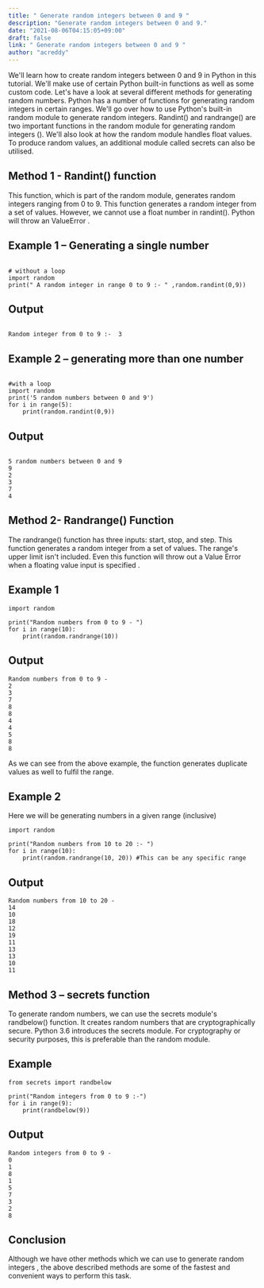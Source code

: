 ```yaml
---
title: " Generate random integers between 0 and 9 "
description: "Generate random integers between 0 and 9."
date: "2021-08-06T04:15:05+09:00"
draft: false
link: " Generate random integers between 0 and 9 "
author: "acreddy"
---
```



We'll learn how to create random integers between 0 and 9 in Python in this tutorial. We'll make use of certain Python built-in functions as well as some custom code. Let's have a look at several different methods for generating random numbers. Python has a number of functions for generating random integers in certain ranges. We'll go over how to use Python's built-in random module to generate random integers. Randint() and randrange() are two important functions in the random module for generating random integers (). We'll also look at how the random module handles float values. To produce random values, an additional module called secrets can also be utilised. 

## Method 1 - Randint() function

This function, which is part of the random module, generates random integers ranging from 0 to 9. This function generates a random integer from a set of values. However, we cannot use a float number in randint(). Python will throw an ValueError .

## Example 1 – Generating a single number

```

# without a loop
import random
print(" A random integer in range 0 to 9 :- " ,random.randint(0,9))

```

## Output

```

Random integer from 0 to 9 :-  3

```

## Example 2 – generating more than one number

```

#with a loop
import random
print('5 random numbers between 0 and 9')
for i in range(5):
	print(random.randint(0,9))

```

## Output

```

5 random numbers between 0 and 9
9
2
3
7
4

```

## Method 2- Randrange() Function 

The randrange() function has three inputs: start, stop, and step. This function generates a random integer from a set of values. The range's upper limit isn't included. Even this function will throw out a Value Error when a floating value input is specified . 

## Example 1

```
import random

print("Random numbers from 0 to 9 - ")
for i in range(10):
    print(random.randrange(10))
```

## Output

```
Random numbers from 0 to 9 - 
2
3
7
8
8
4
4
5
8
8

```

As we can see from the above example, the function generates duplicate values as well to fulfil the range. 

## Example 2 

Here we will be generating numbers in a given range (inclusive)

```
import random

print("Random numbers from 10 to 20 :- ")
for i in range(10):
    print(random.randrange(10, 20)) #This can be any specific range

```
## Output

```
Random numbers from 10 to 20 - 
14
10
18
12
19
11
13
13
10
11

```

## Method 3 – secrets function

To generate random numbers, we can use the secrets module's randbelow() function. It creates random numbers that are cryptographically secure. Python 3.6 introduces the secrets module. For cryptography or security purposes, this is preferable than the random module.

## Example

```
from secrets import randbelow

print("Random integers from 0 to 9 :-")
for i in range(9):
    print(randbelow(9))

```

## Output

```
Random integers from 0 to 9 -
0
1
8
1
5
7
3
2
8

```

## Conclusion

Although we have other methods which we can use to generate random integers , the above described methods are some of the fastest and convenient ways to perform this task.
